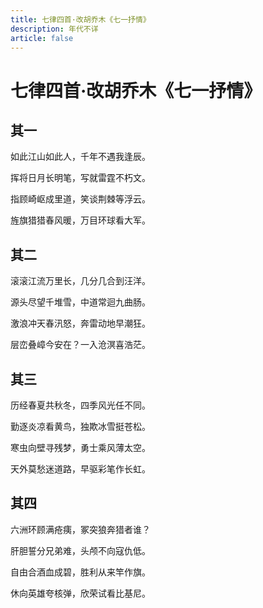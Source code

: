 ```yaml
---
title: 七律四首·改胡乔木《七一抒情》
description: 年代不详
article: false
---
```


# 七律四首·改胡乔木《七一抒情》

## 其一

如此江山如此人，千年不遇我逢辰。

挥将日月长明笔，写就雷霆不朽文。

指顾崎岖成里道，笑谈荆棘等浮云。

旌旗猎猎春风暖，万目环球看大军。

## 其二

滚滚江流万里长，几分几合到汪洋。

源头尽望千堆雪，中道常迴九曲肠。

激浪冲天春汛怒，奔雷动地早潮狂。

层峦叠嶂今安在？一入沧溟喜浩茫。

## 其三

历经春夏共秋冬，四季风光任不同。

勤逐炎凉看黄鸟，独欺冰雪挺苍松。

寒虫向壁寻残梦，勇士乘风薄太空。

天外莫愁迷道路，早驱彩笔作长虹。

## 其四

六洲环顾满疮痍，冢突狼奔猎者谁？

肝胆誓分兄弟难，头颅不向寇仇低。

自由合酒血成碧，胜利从来竿作旗。

休向英雄夸核弹，欣荣试看比基尼。
